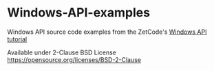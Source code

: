 # Windows-API-examples

Windows API source code examples from the ZetCode's 
<a href="http://zetcode.com/gui/winapi/">Windows API tutorial</a>

Available under 2-Clause BSD License https://opensource.org/licenses/BSD-2-Clause
